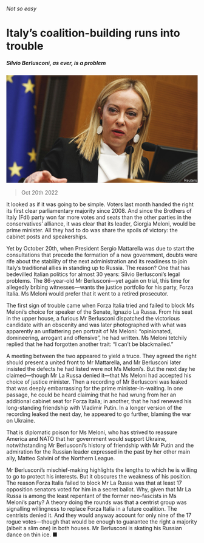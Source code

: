 ###### Not so easy

# Italy’s coalition-building runs into trouble 

##### Silvio Berlusconi, as ever, is a problem 

![image](images/20221022_EUP003.jpg) 

> Oct 20th 2022 

It looked as if it was going to be simple. Voters last month handed the right its first clear parliamentary majority since 2008. And since the Brothers of Italy (FdI) party won far more votes and seats than the other parties in the conservatives’ alliance, it was clear that its leader, Giorgia Meloni, would be prime minister. All they had to do was share the spoils of victory: the cabinet posts and speakerships.

Yet by October 20th, when President Sergio Mattarella was due to start the consultations that precede the formation of a new government, doubts were rife about the stability of the next administration and its readiness to join Italy’s traditional allies in standing up to Russia. The reason? One that has bedevilled Italian politics for almost 30 years: Silvio Berlusconi’s legal problems. The 86-year-old Mr Berlusconi—yet again on trial, this time for allegedly bribing witnesses—wants the justice portfolio for his party, Forza Italia. Ms Meloni would prefer that it went to a retired prosecutor.

The first sign of trouble came when Forza Italia tried and failed to block Ms Meloni’s choice for speaker of the Senate, Ignazio La Russa. From his seat in the upper house, a furious Mr Berlusconi dispatched the victorious candidate with an obscenity and was later photographed with what was apparently an unflattering pen portrait of Ms Meloni: “opinionated, domineering, arrogant and offensive”, he had written. Ms Meloni tetchily replied that he had forgotten another trait: “I can’t be blackmailed.”

A meeting between the two appeared to yield a truce. They agreed the right should present a united front to Mr Mattarella, and Mr Berlusconi later insisted the defects he had listed were not Ms Meloni’s. But the next day he claimed—though Mr La Russa denied it—that Ms Meloni had accepted his choice of justice minister. Then a recording of Mr Berlusconi was leaked that was deeply embarrassing for the prime minister-in-waiting. In one passage, he could be heard claiming that he had wrung from her an additional cabinet seat for Forza Italia; in another, that he had renewed his long-standing friendship with Vladimir Putin. In a longer version of the recording leaked the next day, he appeared to go further, blaming the war on Ukraine.

That is diplomatic poison for Ms Meloni, who has strived to reassure America and NATO that her government would support Ukraine, notwithstanding Mr Berlusconi’s history of friendship with Mr Putin and the admiration for the Russian leader expressed in the past by her other main ally, Matteo Salvini of the Northern League.

Mr Berlusconi’s mischief-making highlights the lengths to which he is willing to go to protect his interests. But it obscures the weakness of his position. The reason Forza Italia failed to block Mr La Russa was that at least 17 opposition senators voted for him in a secret ballot. Why, given that Mr La Russa is among the least repentant of the former neo-fascists in Ms Meloni’s party? A theory doing the rounds was that a centrist group was signalling willingness to replace Forza Italia in a future coalition. The centrists denied it. And they would anyway account for only nine of the 17 rogue votes—though that would be enough to guarantee the right a majority (albeit a slim one) in both houses. Mr Berlusconi is skating his Russian dance on thin ice. ■

